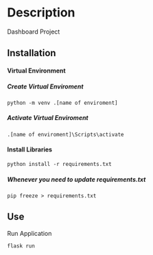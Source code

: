 # Description

Dashboard Project


## Installation

#### Virtual Environment

##### Create Virtual Enviroment
```command line
python -m venv .[name of enviroment]
```

##### Activate Virtual Enviroment
```command line
.[name of enviroment]\Scripts\activate
```

#### Install Libraries
```command line
python install -r requirements.txt
```
##### Whenever you need to update requirements.txt
```command line
pip freeze > requirements.txt
```

## Use

Run Application
```command line
flask run
```